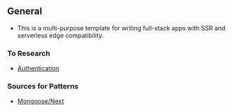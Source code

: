 ## General

- This is a multi-purpose template for writing full-stack apps with SSR and serverless edge compatibility.

### To Research

- [Authentication](https://next-auth.js.org)

### Sources for Patterns

- [Mongoose/Next](https://itnext.io/using-mongoose-with-next-js-11-b2a08ff2dd3c)

